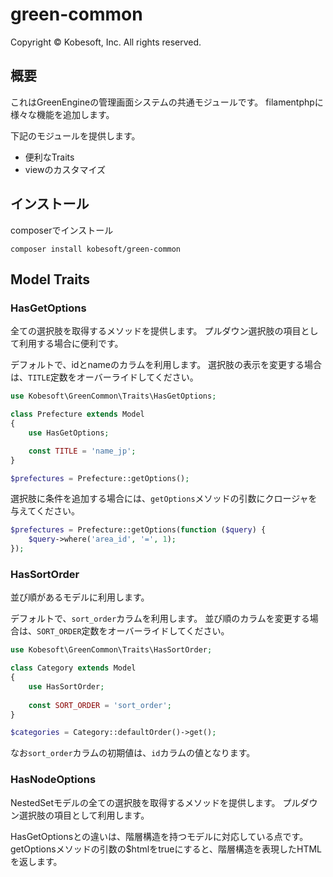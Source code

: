 # green-common

Copyright &copy; Kobesoft, Inc. All rights reserved.

## 概要

これはGreenEngineの管理画面システムの共通モジュールです。
filamentphpに様々な機能を追加します。

下記のモジュールを提供します。

- 便利なTraits
- viewのカスタマイズ

## インストール

composerでインストール

```shell
composer install kobesoft/green-common
```

## Model Traits

### HasGetOptions

全ての選択肢を取得するメソッドを提供します。
プルダウン選択肢の項目として利用する場合に便利です。

デフォルトで、idとnameのカラムを利用します。
選択肢の表示を変更する場合は、`TITLE`定数をオーバーライドしてください。

```php
use Kobesoft\GreenCommon\Traits\HasGetOptions;

class Prefecture extends Model
{
    use HasGetOptions;

    const TITLE = 'name_jp';
}
```

```php
$prefectures = Prefecture::getOptions();
```

選択肢に条件を追加する場合には、`getOptions`メソッドの引数にクロージャを与えてください。

```php
$prefectures = Prefecture::getOptions(function ($query) {
    $query->where('area_id', '=', 1);
});
```

### HasSortOrder

並び順があるモデルに利用します。

デフォルトで、`sort_order`カラムを利用します。
並び順のカラムを変更する場合は、`SORT_ORDER`定数をオーバーライドしてください。

```php
use Kobesoft\GreenCommon\Traits\HasSortOrder;

class Category extends Model
{
    use HasSortOrder;
    
    const SORT_ORDER = 'sort_order';
}
```

```php
$categories = Category::defaultOrder()->get();
```

なお`sort_order`カラムの初期値は、`id`カラムの値となります。

### HasNodeOptions

NestedSetモデルの全ての選択肢を取得するメソッドを提供します。
プルダウン選択肢の項目として利用します。

HasGetOptionsとの違いは、階層構造を持つモデルに対応している点です。
getOptionsメソッドの引数の$htmlをtrueにすると、階層構造を表現したHTMLを返します。

